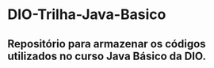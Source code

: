 # DIO-Trilha-Java-Basico
## Repositório para armazenar os códigos utilizados no curso Java Básico da DIO.
